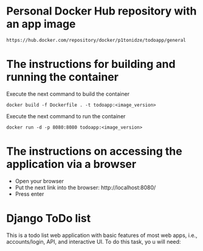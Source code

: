 # Personal Docker Hub repository with an app image

```
https://hub.docker.com/repository/docker/p1tonidze/todoapp/general
```

# The instructions for building and running the container

Execute the next command to build the container
```
docker build -f Dockerfile . -t todoapp:<image_version>
```

Execute the next command to run the container
```
docker run -d -p 8080:8080 todoapp:<image_version>
```

# The instructions on accessing the application via a browser
- Open your browser
- Put the next link into the browser: http://localhost:8080/
- Press enter

# Django ToDo list

This is a todo list web application with basic features of most web apps, i.e., accounts/login, API, and interactive UI. To do this task, yo u will need:
